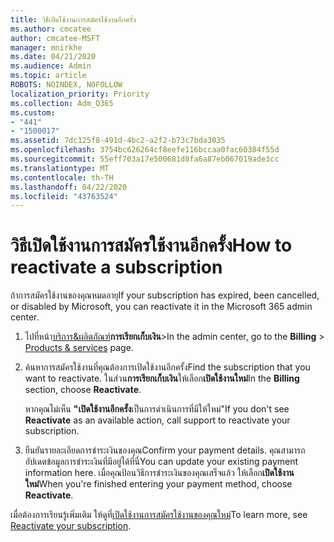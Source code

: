 ```yaml
---
title: วิธีเปิดใช้งานการสมัครใช้งานอีกครั้ง
ms.author: cmcatee
author: cmcatee-MSFT
manager: mnirkhe
ms.date: 04/21/2020
ms.audience: Admin
ms.topic: article
ROBOTS: NOINDEX, NOFOLLOW
localization_priority: Priority
ms.collection: Adm_O365
ms.custom:
- "441"
- "1500017"
ms.assetid: 7dc125f8-491d-4bc2-a2f2-b73c7bda3035
ms.openlocfilehash: 3754bc626264cf8eefe116bccaa0fac60384f55d
ms.sourcegitcommit: 55eff703a17e500681d8fa6a87eb067019ade3cc
ms.translationtype: MT
ms.contentlocale: th-TH
ms.lasthandoff: 04/22/2020
ms.locfileid: "43763524"
---
```

# <a name="how-to-reactivate-a-subscription"></a><span data-ttu-id="b8dd2-102">วิธีเปิดใช้งานการสมัครใช้งานอีกครั้ง</span><span class="sxs-lookup"><span data-stu-id="b8dd2-102">How to reactivate a subscription</span></span>

<span data-ttu-id="b8dd2-103">ถ้าการสมัครใช้งานของคุณหมดอายุ</span><span class="sxs-lookup"><span data-stu-id="b8dd2-103">If your subscription has expired, been cancelled, or disabled by Microsoft, you can reactivate it in the Microsoft 365 admin center.</span></span>
  
1. <span data-ttu-id="b8dd2-104">ไปที่หน้า[บริการ&ผลิตภัณฑ์](https://go.microsoft.com/fwlink/p/?linkid=842054)**การเรียกเก็บเงิน**\></span><span class="sxs-lookup"><span data-stu-id="b8dd2-104">In the admin center, go to the **Billing** \> [Products & services](https://go.microsoft.com/fwlink/p/?linkid=842054) page.</span></span>

2. <span data-ttu-id="b8dd2-105">ค้นหาการสมัครใช้งานที่คุณต้องการเปิดใช้งานอีกครั้ง</span><span class="sxs-lookup"><span data-stu-id="b8dd2-105">Find the subscription that you want to reactivate.</span></span> <span data-ttu-id="b8dd2-106">ในส่วน**การเรียกเก็บเงิน**ให้เลือก**เปิดใช้งานใหม่**</span><span class="sxs-lookup"><span data-stu-id="b8dd2-106">In the **Billing** section, choose **Reactivate**.</span></span>

    <span data-ttu-id="b8dd2-107">หากคุณไม่เห็น **"เปิดใช้งานอีกครั้ง**เป็นการดําเนินการที่มีให้ใหม่"</span><span class="sxs-lookup"><span data-stu-id="b8dd2-107">If you don't see **Reactivate** as an available action, call support to reactivate your subscription.</span></span>

3. <span data-ttu-id="b8dd2-108">ยืนยันรายละเอียดการชําระเงินของคุณ</span><span class="sxs-lookup"><span data-stu-id="b8dd2-108">Confirm your payment details.</span></span> <span data-ttu-id="b8dd2-109">คุณสามารถอัปเดตข้อมูลการชําระเงินที่มีอยู่ได้ที่นี่</span><span class="sxs-lookup"><span data-stu-id="b8dd2-109">You can update your existing payment information here.</span></span> <span data-ttu-id="b8dd2-110">เมื่อคุณป้อนวิธีการชําระเงินของคุณเสร็จแล้ว ให้เลือก**เปิดใช้งานใหม่**</span><span class="sxs-lookup"><span data-stu-id="b8dd2-110">When you're finished entering your payment method, choose **Reactivate**.</span></span>

<span data-ttu-id="b8dd2-111">เมื่อต้องการเรียนรู้เพิ่มเติม ให้ดูที่[เปิดใช้งานการสมัครใช้งานของคุณใหม่](https://docs.microsoft.com/office365/admin/subscriptions-and-billing/reactivate-your-subscription)</span><span class="sxs-lookup"><span data-stu-id="b8dd2-111">To learn more, see [Reactivate your subscription](https://docs.microsoft.com/office365/admin/subscriptions-and-billing/reactivate-your-subscription).</span></span>